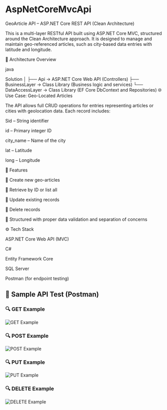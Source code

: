 # AspNetCoreMvcApi
GeoArticle API – ASP.NET Core REST API (Clean Architecture)

This is a multi-layer RESTful API built using ASP.NET Core MVC, structured around the Clean Architecture approach. It is designed to manage and maintain geo-referenced articles, such as city-based data entries with latitude and longitude.

🧱 Architecture Overview

java

Solution
│
├── Api                 → ASP.NET Core Web API (Controllers)
├── BusinessLayer       → Class Library (Business logic and services)
└── DataAccessLayer     → Class Library (EF Core DbContext and Repositories)
🌐 Use Case: Geo-Located Articles

The API allows full CRUD operations for entries representing articles or cities with geolocation data.
Each record includes:

Sid – String identifier

id – Primary integer ID

city_name – Name of the city

lat – Latitude

long – Longitude

🚀 Features

🔹 Create new geo-articles

🔹 Retrieve by ID or list all

🔹 Update existing records

🔹 Delete records

🔹 Structured with proper data validation and separation of concerns

⚙️ Tech Stack

ASP.NET Core Web API (MVC)

C#

Entity Framework Core

SQL Server

Postman (for endpoint testing)

## 🧪 Sample API Test (Postman)

### 🔍 GET Example

![GET Example](assets/GET.JPG)

### 🔍 POST  Example

![POST Example](assets/POST.JPG)

### 🔍 PUT  Example

![PUT Example](assets/PUT.JPG)

### 🔍 DELETE  Example

![DELETE Example](assets/DELETE.JPG)